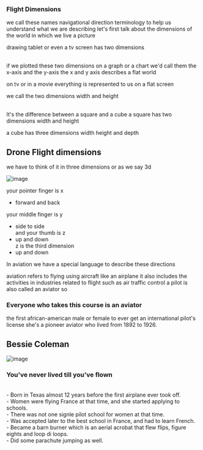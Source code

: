 ### Flight Dimensions
we call these names navigational direction terminology to help us understand
what we are describing let's first talk about the dimensions of the world in which we live a picture

drawing tablet or even a tv screen has two dimensions<br><br>

if we plotted these two dimensions on a graph or a chart we'd call them the x-axis and the y-axis the x and y axis describes a flat world<br>

on tv or in a movie everything is represented to us on a flat screen <br>

we call the two dimensions width and height<br><br>

It's the difference between a square and a cube a square has two dimensions width and height

a cube has three dimensions width height and depth

## Drone Flight dimensions

we have to think of it in three dimensions or as we say 3d<br>

![image](https://github.com/ions29/cpp-reading-material/assets/127531384/42fdff26-769d-4b4a-af67-aecdebb362f0)

your pointer finger is x<br>
- forward and back<br>

your middle finger is y <br>
- side to side<br>
and your thumb is z <br>
- up and down<br>
z is the third dimension<br>
- up and down<br>


In aviation we have a special language to describe these directions<br>

aviation refers to flying using aircraft like an airplane it also includes the activities in industries related to flight such as air traffic control a pilot is also called an aviator so 

### Everyone who takes this course is an aviator

the first african-american male or female to ever get an international pilot's license
she's a pioneer aviator who lived from 1892 to 1926.

## Bessie Coleman
![image](https://github.com/ions29/cpp-reading-material/assets/127531384/64934835-abb5-4d9f-bf54-18b295c558d1)


### You've never lived till you've flown
<br>
- Born in Texas almost 12 years before the first airplane ever took off.<br>
- Women were flying France at that time, and she started applying to schools.<br>
- There was not one signle pilot school for women at that time.<br>
- Was accepted later to the best school in France, and had to learn French.<br>
- Became a barn burner which is an aerial acrobat that flew flips, figure eights and loop di loops.<br>
- Did some parachute jumping as well.<br><br>

